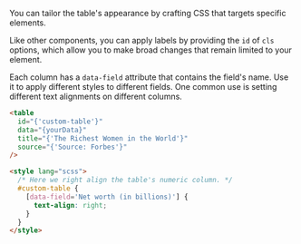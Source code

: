 You can tailor the table's appearance by crafting CSS that targets specific elements.

Like other components, you can apply labels by providing the `id` of `cls` options, which allow you to make broad changes that remain limited to your element.

Each column has a `data-field` attribute that contains the field's name. Use it to apply different styles to different fields. One common use is setting different text alignments on different columns.

```html
<table
  id="{'custom-table'}"
  data="{yourData}"
  title="{'The Richest Women in the World'}"
  source="{'Source: Forbes'}"
/>

<style lang="scss">
  /* Here we right align the table's numeric column. */
  #custom-table {
    [data-field='Net worth (in billions)'] {
      text-align: right;
    }
  }
</style>
```
